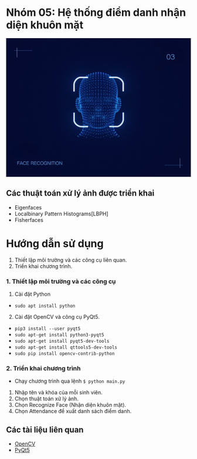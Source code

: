 # Nhóm 05: Hệ thống điểm danh nhận diện khuôn mặt

  ![Gui Application View](icon/aufr.jpg?raw=true "PyQt GUI")

## Các thuật toán xử lý ảnh được triển khai
  - Eigenfaces
  - Localbinary Pattern Histograms[LBPH]
  - Fisherfaces

# Hướng dẫn sử dụng
 1. Thiết lập môi trường và các công cụ liên quan.
 2. Triển khai chương trình.

### 1. Thiết lập môi trường và các công cụ
 1. Cài đặt Python 
- ```sudo apt install python```
 2. Cài đặt OpenCV và công cụ PyQt5.
- ```pip3 install --user pyqt5```
- ```sudo apt-get install python3-pyqt5```
- ```sudo apt-get install pyqt5-dev-tools```
- ```sudo apt-get install qttools5-dev-tools```
- ```sudo pip install opencv-contrib-python```   
### 2. Triển khai chương trình
 - Chạy chương trình qua lệnh  ```$ python main.py```

  1. Nhập tên và khóa của mỗi sinh viên.
  2. Chọn thuật toán xử lý ảnh.
  3. Chọn Recognize Face (Nhận diện khuôn mặt).
  4. Chọn Attendance để xuất danh sách điểm danh.

## Các tài liệu liên quan
  - [OpenCV](https://docs.opencv.org/2.4/modules/contrib/doc/facerec/facerec_tutorial.html)
  - [PyQt5](http://pyqt.sourceforge.net/Docs/PyQt5/)
